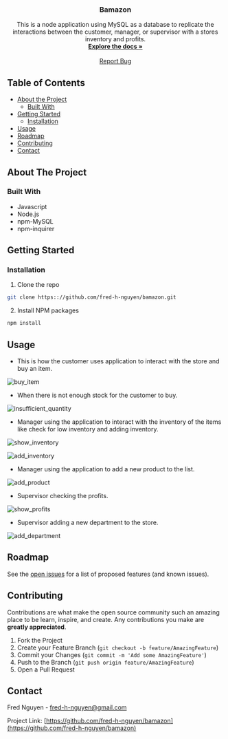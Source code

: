 <h3 align="center">Bamazon</h3>

  <p align="center">
    This is a node application using MySQL as a database to replicate the interactions between the customer, manager, or supervisor with a stores inventory and profits. 
    <br />
    <a href="https://github.com/fred-h-nguyen/bamazon"><strong>Explore the docs »</strong></a>
    <br />
    <br />
    <a href="https://github.com/fred-h-nguyen/bamazon/issues">Report Bug</a>
  </p>




<!-- TABLE OF CONTENTS -->
## Table of Contents

* [About the Project](#about-the-project)
  * [Built With](#built-with)
* [Getting Started](#getting-started)
  * [Installation](#installation)
* [Usage](#usage)
* [Roadmap](#roadmap)
* [Contributing](#contributing)
* [Contact](#contact)



<!-- ABOUT THE PROJECT -->
## About The Project
### Built With

* Javascript
* Node.js
* npm-MySQL
* npm-inquirer


<!-- GETTING STARTED -->
## Getting Started


### Installation
 
1. Clone the repo
```sh
git clone https:://github.com/fred-h-nguyen/bamazon.git
```
2. Install NPM packages
```sh
npm install
```



<!-- USAGE EXAMPLES -->
## Usage

* This is how the customer uses application to interact with the store and buy an item.

![buy_item](images/buy_item.gif)

* When there is not enough stock for the customer to buy.

![insufficient_quantity](images/insufficient_quantity.gif)

* Manager using the application to interact with the inventory of the items like check for low inventory and adding inventory.

![show_inventory](images/show_inventory.gif)

![add_inventory](images/add_inventory.gif)

* Manager using the application to add a new product to the list.

![add_product](images/add_product.gif)

* Supervisor checking the profits.

![show_profits](images/show_profit.gif)

* Supervisor adding a new department to the store.

![add_department](images/add_department.gif)



<!-- ROADMAP -->
## Roadmap

See the [open issues](https://github.com/fred-h-nguyen/bamazon/issues) for a list of proposed features (and known issues).



<!-- CONTRIBUTING -->
## Contributing

Contributions are what make the open source community such an amazing place to be learn, inspire, and create. Any contributions you make are **greatly appreciated**.

1. Fork the Project
2. Create your Feature Branch (`git checkout -b feature/AmazingFeature`)
3. Commit your Changes (`git commit -m 'Add some AmazingFeature'`)
4. Push to the Branch (`git push origin feature/AmazingFeature`)
5. Open a Pull Request

<!-- CONTACT -->
## Contact

Fred Nguyen - fred-h-nguyen@gmail.com

Project Link: [https://github.com/fred-h-nguyen/bamazon](https://github.com/fred-h-nguyen/bamazon)